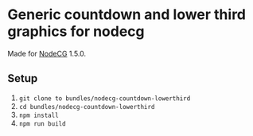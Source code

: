 # Generic countdown and lower third graphics for nodecg

Made for [NodeCG](http://github.com/nodecg/nodecg) 1.5.0.

## Setup

1. `git clone to bundles/nodecg-countdown-lowerthird`
2. `cd bundles/nodecg-countdown-lowerthird`
3. `npm install`
4. `npm run build`
